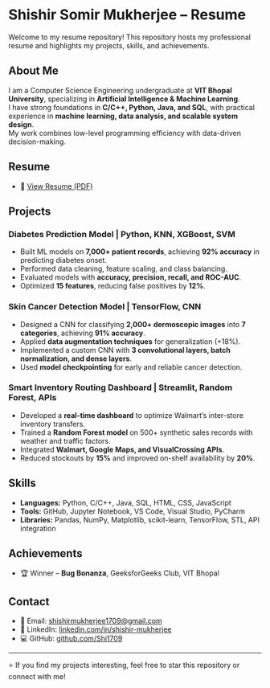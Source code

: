 # Shishir Somir Mukherjee – Resume

Welcome to my resume repository! This repository hosts my professional resume and highlights my projects, skills, and achievements.

## About Me
I am a Computer Science Engineering undergraduate at **VIT Bhopal University**, specializing in **Artificial Intelligence & Machine Learning**.  
I have strong foundations in **C/C++, Python, Java, and SQL**, with practical experience in **machine learning, data analysis, and scalable system design**.  
My work combines low-level programming efficiency with data-driven decision-making.

## Resume
- 📄 [View Resume (PDF)](RESUME.PDF)

## Projects
### Diabetes Prediction Model | Python, KNN, XGBoost, SVM  
- Built ML models on **7,000+ patient records**, achieving **92% accuracy** in predicting diabetes onset.  
- Performed data cleaning, feature scaling, and class balancing.  
- Evaluated models with **accuracy, precision, recall, and ROC-AUC**.  
- Optimized **15 features**, reducing false positives by **12%**.  

### Skin Cancer Detection Model | TensorFlow, CNN  
- Designed a CNN for classifying **2,000+ dermoscopic images** into **7 categories**, achieving **91% accuracy**.  
- Applied **data augmentation techniques** for generalization (+18%).  
- Implemented a custom CNN with **3 convolutional layers, batch normalization, and dense layers**.  
- Used **model checkpointing** for early and reliable cancer detection.  

### Smart Inventory Routing Dashboard | Streamlit, Random Forest, APIs  
- Developed a **real-time dashboard** to optimize Walmart’s inter-store inventory transfers.  
- Trained a **Random Forest model** on 500+ synthetic sales records with weather and traffic factors.  
- Integrated **Walmart, Google Maps, and VisualCrossing APIs**.  
- Reduced stockouts by **15%** and improved on-shelf availability by **20%**.  

## Skills
- **Languages:** Python, C/C++, Java, SQL, HTML, CSS, JavaScript  
- **Tools:** GitHub, Jupyter Notebook, VS Code, Visual Studio, PyCharm  
- **Libraries:** Pandas, NumPy, Matplotlib, scikit-learn, TensorFlow, STL, API integration  

## Achievements
- 🏆 Winner – **Bug Bonanza**, GeeksforGeeks Club, VIT Bhopal  

## Contact
- 📧 Email: [shishirmukherjee1709@gmail.com](mailto:shishirmukherjee1709@gmail.com)  
- 💼 LinkedIn: [linkedin.com/in/shishir-mukherjee](https://linkedin.com/in/shishir-mukherjee)  
- 💻 GitHub: [github.com/Shi1709](https://github.com/Shi1709)  

---
⭐ If you find my projects interesting, feel free to star this repository or connect with me!
